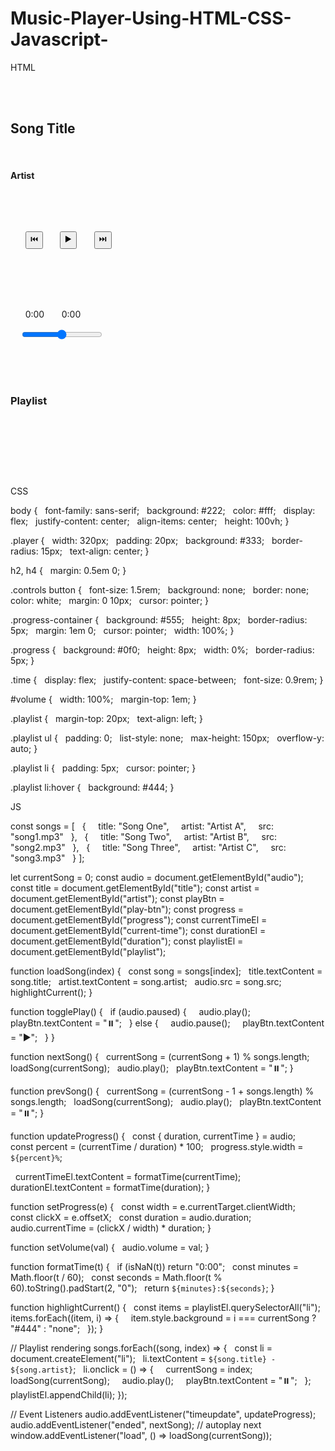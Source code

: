 # Music-Player-Using-HTML-CSS-Javascript-

HTML

<!DOCTYPE html>
<html lang="en">
<head>
  <meta charset="UTF-8" />
  <meta name="viewport" content="width=device-width, initial-scale=1.0"/>
  <title>Music Player</title>
  <link rel="stylesheet" href="style.css" />
</head>
<body>
  <div class="player">
    <h2 id="title">Song Title</h2>
    <h4 id="artist">Artist</h4>

    <audio id="audio" src=""></audio>

    <div class="controls">
      <button onclick="prevSong()">⏮️</button>
      <button onclick="togglePlay()" id="play-btn">▶️</button>
      <button onclick="nextSong()">⏭️</button>
    </div>

    <div class="progress-container" onclick="setProgress(event)">
      <div class="progress" id="progress"></div>
    </div>
    <div class="time">
      <span id="current-time">0:00</span>
      <span id="duration">0:00</span>
    </div>

    <input type="range" id="volume" min="0" max="1" step="0.01" onchange="setVolume(this.value)" />

    <div class="playlist">
      <h3>Playlist</h3>
      <ul id="playlist"></ul>
    </div>
  </div>

  <script src="script.js"></script>
</body>
</html>


CSS

body {
  font-family: sans-serif;
  background: #222;
  color: #fff;
  display: flex;
  justify-content: center;
  align-items: center;
  height: 100vh;
}

.player {
  width: 320px;
  padding: 20px;
  background: #333;
  border-radius: 15px;
  text-align: center;
}

h2, h4 {
  margin: 0.5em 0;
}

.controls button {
  font-size: 1.5rem;
  background: none;
  border: none;
  color: white;
  margin: 0 10px;
  cursor: pointer;
}

.progress-container {
  background: #555;
  height: 8px;
  border-radius: 5px;
  margin: 1em 0;
  cursor: pointer;
  width: 100%;
}

.progress {
  background: #0f0;
  height: 8px;
  width: 0%;
  border-radius: 5px;
}

.time {
  display: flex;
  justify-content: space-between;
  font-size: 0.9rem;
}

#volume {
  width: 100%;
  margin-top: 1em;
}

.playlist {
  margin-top: 20px;
  text-align: left;
}

.playlist ul {
  padding: 0;
  list-style: none;
  max-height: 150px;
  overflow-y: auto;
}

.playlist li {
  padding: 5px;
  cursor: pointer;
}

.playlist li:hover {
  background: #444;
}

JS

const songs = [
  {
    title: "Song One",
    artist: "Artist A",
    src: "song1.mp3"
  },
  {
    title: "Song Two",
    artist: "Artist B",
    src: "song2.mp3"
  },
  {
    title: "Song Three",
    artist: "Artist C",
    src: "song3.mp3"
  }
];

let currentSong = 0;
const audio = document.getElementById("audio");
const title = document.getElementById("title");
const artist = document.getElementById("artist");
const playBtn = document.getElementById("play-btn");
const progress = document.getElementById("progress");
const currentTimeEl = document.getElementById("current-time");
const durationEl = document.getElementById("duration");
const playlistEl = document.getElementById("playlist");

function loadSong(index) {
  const song = songs[index];
  title.textContent = song.title;
  artist.textContent = song.artist;
  audio.src = song.src;
  highlightCurrent();
}

function togglePlay() {
  if (audio.paused) {
    audio.play();
    playBtn.textContent = "⏸️";
  } else {
    audio.pause();
    playBtn.textContent = "▶️";
  }
}

function nextSong() {
  currentSong = (currentSong + 1) % songs.length;
  loadSong(currentSong);
  audio.play();
  playBtn.textContent = "⏸️";
}

function prevSong() {
  currentSong = (currentSong - 1 + songs.length) % songs.length;
  loadSong(currentSong);
  audio.play();
  playBtn.textContent = "⏸️";
}

function updateProgress() {
  const { duration, currentTime } = audio;
  const percent = (currentTime / duration) * 100;
  progress.style.width = `${percent}%`;

  currentTimeEl.textContent = formatTime(currentTime);
  durationEl.textContent = formatTime(duration);
}

function setProgress(e) {
  const width = e.currentTarget.clientWidth;
  const clickX = e.offsetX;
  const duration = audio.duration;
  audio.currentTime = (clickX / width) * duration;
}

function setVolume(val) {
  audio.volume = val;
}

function formatTime(t) {
  if (isNaN(t)) return "0:00";
  const minutes = Math.floor(t / 60);
  const seconds = Math.floor(t % 60).toString().padStart(2, "0");
  return `${minutes}:${seconds}`;
}

function highlightCurrent() {
  const items = playlistEl.querySelectorAll("li");
  items.forEach((item, i) => {
    item.style.background = i === currentSong ? "#444" : "none";
  });
}

// Playlist rendering
songs.forEach((song, index) => {
  const li = document.createElement("li");
  li.textContent = `${song.title} - ${song.artist}`;
  li.onclick = () => {
    currentSong = index;
    loadSong(currentSong);
    audio.play();
    playBtn.textContent = "⏸️";
  };
  playlistEl.appendChild(li);
});

// Event Listeners
audio.addEventListener("timeupdate", updateProgress);
audio.addEventListener("ended", nextSong); // autoplay next
window.addEventListener("load", () => loadSong(currentSong));
